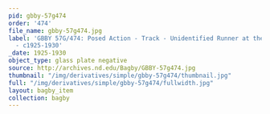 ```yaml
---
pid: gbby-57g474
order: '474'
file_name: gbby-57g474.jpg
label: 'GBBY 57G/474: Posed Action - Track - Unidentified Runner at the Starting Line
  - c1925-1930'
_date: 1925-1930
object_type: glass plate negative
source: http://archives.nd.edu/Bagby/GBBY-57g474.jpg
thumbnail: "/img/derivatives/simple/gbby-57g474/thumbnail.jpg"
full: "/img/derivatives/simple/gbby-57g474/fullwidth.jpg"
layout: bagby_item
collection: bagby
---
```

